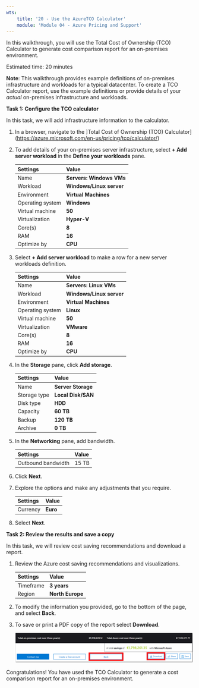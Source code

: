 ```yaml
---
wts:
    title: '20 - Use the AzureTCO Calculator'
    module: 'Module 04 - Azure Pricing and Support'
---
```




In this walkthrough, you will use the Total Cost of Ownership (TCO) Calculator to generate cost comparison report for an on-premises environment.

Estimated time: 20 minutes

**Note**: This walkthrough provides example definitions of on-premises infrastructure and workloads for a typical datacenter. To create a TCO Calculator report, use the example definitions or provide details of your *actual* on-premises infrastructure and workloads.

**Task 1: Configure the TCO calculator**

In this task, we will add infrastructure information to the calculator. 

1. In a browser, navigate to the ]Total Cost of Ownership (TCO) Calculator](https://azure.microsoft.com/en-us/pricing/tco/calculator/)

2. To add details of your on-premises server infrastructure, select **+ Add server workload** in the **Define your workloads** pane.

    | Settings | Value |
    | -- | -- |
    | Name | **Servers: Windows VMs** |
    | Workload | **Windows/Linux server** |
    | Environment | **Virtual Machines** |
    | Operating system | **Windows** |  
    | Virtual machine | **50** |
    | Virtualization | **Hyper-V** |
    | Core(s) | **8**|
    | RAM | **16** |
    | Optimize by | **CPU** |

3. Select **+ Add server workload** to make a row for a new server workloads definition. 

    | Settings | Value |
    | -- | -- |
    | Name | **Servers: Linux VMs** |
    | Workload | **Windows/Linux server** |
    | Environment | **Virtual Machines** |
    | Operating system | **Linux** |  
    | Virtual machine | **50** |
    | Virtualization | **VMware** |
    | Core(s) | **8**|
    | RAM | **16** |
    | Optimize by | **CPU** |


4. In the **Storage** pane, click **Add storage**.

    | Settings | Value |
    | -- | -- |
    | Name | **Server Storage** |
    | Storage type | **Local Disk/SAN** |
    | Disk type | **HDD** |
    | Capacity | **60 TB** |  
    | Backup | **120 TB** |
    | Archive | **0 TB** |


5. In the **Networking** pane, add bandwidth. 

    | Settings | Value |
    | -- | -- |
    | Outbound bandwidth | 15 TB|

6. Click **Next**.

7. Explore the options and make any adjustments that you require. 

    | Settings | Value |
    | -- | -- |
    | Currency | **Euro** |

8. Select **Next**.

**Task 2: Review the results and save a copy**

In this task, we will review cost saving recommendations and download a report. 

1. Review the Azure cost saving recommendations and visualizations.

    | Settings | Value |
    | -- | -- |
    | Timeframe| **3 years** |
    | Region | **North Europe** |


2. To modify the information you provided, go to the bottom of the page, and select **Back**. 

3. To save or print a PDF copy of the report select **Download**.

    ![Screenshot of the report pane of the tco calculator in Azure. The highlighted and completed input fields indicates how set the tco calculator timeframe to three years and the region to north europe. A graph shows the cost of on-premises infrastructure and workloads off-set against the reduced cost of using Azure.](../images/2001.png)


Congratulations! You have used the TCO Calculator to generate a cost comparison report for an on-premises environment.
